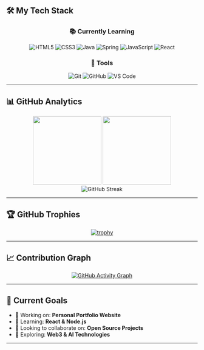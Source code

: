 ## 🛠️ My Tech Stack

<div align="center">

### 📚 Currently Learning
![HTML5](https://img.shields.io/badge/HTML5-E34F26?style=for-the-badge&logo=html5&logoColor=white)
![CSS3](https://img.shields.io/badge/CSS3-1572B6?style=for-the-badge&logo=css3&logoColor=white)
![Java](https://img.shields.io/badge/Java-007396?style=for-the-badge&logo=java&logoColor=white)
![Spring](https://img.shields.io/badge/Spring-6DB33F?style=for-the-badge&logo=spring&logoColor=white)
![JavaScript](https://img.shields.io/badge/JavaScript-F7DF1E?style=for-the-badge&logo=javascript&logoColor=black)
![React](https://img.shields.io/badge/React-20232A?style=for-the-badge&logo=react&logoColor=61DAFB)

### 🔧 Tools
![Git](https://img.shields.io/badge/Git-F05032?style=for-the-badge&logo=git&logoColor=white)
![GitHub](https://img.shields.io/badge/GitHub-181717?style=for-the-badge&logo=github&logoColor=white)
![VS Code](https://img.shields.io/badge/VS_Code-007ACC?style=for-the-badge&logo=visual-studio-code&logoColor=white)

</div>

---

## 📊 GitHub Analytics

<div align="center">
  <img height="180em" src="https://github-readme-stats.vercel.app/api?username=tunachoi-dev&show_icons=true&theme=radical&include_all_commits=true&count_private=true"/>
  <img height="180em" src="https://github-readme-stats.vercel.app/api/top-langs/?username=tunachoi-dev&layout=compact&langs_count=7&theme=radical"/>
</div>

<div align="center">
  <img src="https://github-readme-streak-stats.herokuapp.com/?user=tunachoi-dev&theme=radical" alt="GitHub Streak" />
</div>

---

## 🏆 GitHub Trophies

<div align="center">
  
[![trophy](https://github-profile-trophy.vercel.app/?username=tunachoi-dev&theme=radical&row=1&column=7)](https://github.com/ryo-ma/github-profile-trophy)

</div>

---

## 📈 Contribution Graph

<div align="center">
  
[![GitHub Activity Graph](https://github-readme-activity-graph.vercel.app/graph?username=tunachoi-dev&theme=react-dark)](https://github.com/ashutosh00710/github-readme-activity-graph)

</div>

---

## 🎯 Current Goals

- 🔭 Working on: **Personal Portfolio Website**
- 🌱 Learning: **React & Node.js**
- 👯 Looking to collaborate on: **Open Source Projects**
- 🤔 Exploring: **Web3 & AI Technologies**
---
